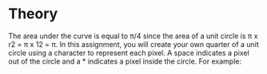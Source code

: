 # Theory
The area under the curve is equal to π/4 since the area of a unit circle is π x r2 = π x 12 = π. 
In this assignment, you will create your own quarter of a unit circle using a character to represent each pixel. 
A space indicates a pixel out of the circle and a * indicates a pixel inside the circle. For example:


